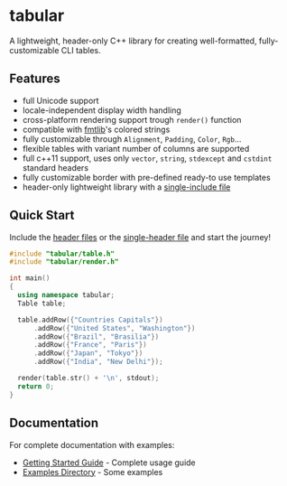 # tabular
A lightweight, header-only C++ library for creating well-formatted, fully-customizable CLI tables.

## Features
- full Unicode support
- locale-independent display width handling
- cross-platform rendering support trough `render()` function
- compatible with [fmtlib](https://github.com/fmtlib/fmt)'s colored strings
- fully customizable through `Alignment`, `Padding`, `Color`, `Rgb`...
- flexible tables with variant number of columns are supported
- full c++11 support, uses only `vector`, `string`, `stdexcept` and `cstdint` standard headers
- fully customizable border with pre-defined ready-to use templates
- header-only lightweight library with a [single-include file](./single_include/tabular/tabular.h)

## Quick Start
Include the [header files](./include/tabular) or the [single-header file](./single_include/tabular/tabular.h)
and start the journey!

```c++
#include "tabular/table.h"
#include "tabular/render.h"

int main()
{
  using namespace tabular;
  Table table;

  table.addRow({"Countries Capitals"})
      .addRow({"United States", "Washington"})
      .addRow({"Brazil", "Brasilia"})
      .addRow({"France", "Paris"})
      .addRow({"Japan", "Tokyo"})
      .addRow({"India", "New Delhi"});

  render(table.str() + '\n', stdout);
  return 0;
}
```

## Documentation
For complete documentation with examples:
- [Getting Started Guide](docs/doc.md) - Complete usage guide
- [Examples Directory](./examples) - Some examples